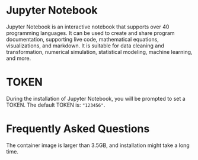 # Jupyter Notebook

Jupyter Notebook is an interactive notebook that supports over 40 programming languages. It can be used to create and share program documentation, supporting live code, mathematical equations, visualizations, and markdown. It is suitable for data cleaning and transformation, numerical simulation, statistical modeling, machine learning, and more.

# TOKEN
During the installation of Jupyter Notebook, you will be prompted to set a TOKEN. The default TOKEN is: `"123456"`.

# Frequently Asked Questions

The container image is larger than 3.5GB, and installation might take a long time.